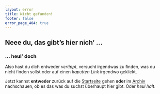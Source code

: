 ```yaml
---
layout: error
title: Nicht gefunden!
footer: false
error_page_404: true
---
```


## Neee du, das gibt’s hier nich’ …

### … heul’ doch

Also hast du dich entweder *vertippt*, versucht irgendwas zu finden, was du nicht finden sollst oder auf einen *kaputten Link* irgendwo geklickt.

Jetzt kannst **entweder** zurück auf die [Startseite](/) gehen **oder** im [Archiv](/archiv/) nachschauen, ob es das was du suchst überhaupt hier gibt. Oder *heul halt*.
